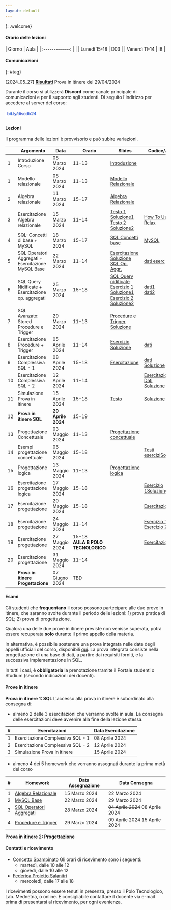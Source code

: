 ```yaml
---
layout: default
---
```

{: .welcome} 

#### Orario delle lezioni

| Giorno          | Aula |
| :-------------: |      |
| Lunedì  15-18 |  D03  | 
| Venerdì 11-14 |  IB   | 

#### Comunicazioni
{: #tag}

[2024_05_27] [**Risultati**](https://tinyurl.com/provapz294) Prova in itinere del 29/04/2024

Durante il corso si utilizzerà **Discord** come canale principale di comunicazioni e per il supporto agli studenti.
Di seguito l'indirizzo per accedere al server del corso:

<img src='imgs/discord_db24.PNG' height='25'>

#### Lezioni

Il programma delle lezioni è provvisorio e può subire variazioni.

|          | Argomento                                          | Data           |Orario           | Slides                                                           | Codice/Altro|
|----------|----------------------------------------------------|----------------|---------------- |----------------------------------------------------------------  |-----------------|
|1         | Introduzione Corso                                 | 08 Marzo 2024  |11-13            |[Introduzione](https://tinyurl.com/introdbpz)                     |                 | 
|1         | Modello relazionale                                | 08 Marzo 2024  |11-13            |[Modello Relazionale](https://tinyurl.com/modelrelazionale)       |                 | 
|2         | Algebra relazionale                                | 11 Marzo 2024  |15-17            |[Algebra Relazionale](https://tinyurl.com/algebrarel)             |                 |
|3         | Esercitazione Algebra relazionale                  | 15 Marzo 2024  |11-14            |[Testo 1](https://tinyurl.com/es1alrel)  [Soluzione1](https://tinyurl.com/es1sol) <br>[Testo 2](https://tinyurl.com/es2alrel) [Soluzione2](https://tinyurl.com/es2sol)                                                                                    |[How To Use Relax](https://tinyurl.com/howuserelax)                 |
|4         | SQL: Concetti di base + MySQL                      | 18 Marzo 2024  |15-17            | [SQL Concetti base](https://studentiunict-my.sharepoint.com/:b:/g/personal/concetto_spampinato_unict_it/Ea7PWN6Wr0RMuOPT3IpQJaQB3Cu2c1slBgImgfDWljRvzw?e=WoQl8g)                                     | [MySQL](https://studentiunict-my.sharepoint.com/:b:/g/personal/concetto_spampinato_unict_it/EadHbKXAMgVApYI3uqVpxLEBGqaffU0fWKpWTGmA5JK1hA?e=9ddYZ9)                |
|5         | SQL Operatori Aggregati + Esercitazione MySQL Base | 22 Marzo 2024  |11-14            |[Esercitazione](https://studentiunict-my.sharepoint.com/:b:/g/personal/concetto_spampinato_unict_it/EYomLvIYdZdFrSCrgUi8sgwB-osojBEKKIEzvFc4U8fqrg?e=OBxX0r) [Soluzione](https://tinyurl.com/soles2)<br> [SQL Op. Aggr.](https://studentiunict-my.sharepoint.com/:p:/g/personal/concetto_spampinato_unict_it/EeUZ50BKc6tDgr0NlREG7dkBuX6VvBTQc9Ghx7HTP9vpvg?e=RXTAA5) | [dati eserc](https://studentiunict-my.sharepoint.com/:u:/g/personal/concetto_spampinato_unict_it/EVnFlL0oCcRDocDIUbh2DVYBgHk9haR9ENOWSNvYNzKiLg?e=k45DeI)                |
|6         | SQL Query Nidificate + Esercitazione op. aggregati | 25 Marzo 2024  |15-18            | [SQL Query nidificate](https://tinyurl.com/sqlnidif) <br> [Esercizio 1](https://tinyurl.com/es2sqlopaggr) [Soluzione1](https://tinyurl.com/sol12503) <br> [Esercizio 2](https://tinyurl.com/es1sql2) [Soluzione2](https://tinyurl.com/sol22503)| [dati1](https://tinyurl.com/esdati2) <br> [dati2](https://tinyurl.com/es1sqldati)       |
|7         | SQL Avanzato: Stored Procedure e Trigger           | 29 Marzo 2024  |11-13            | [Procedure e Trigger](https://tinyurl.com/proctrigg) [Soluzione](https://tinyurl.com/solprotrig)       |                 |
|8        | Esercitazione Procedure + Trigger                  | 05 Aprile 2024 |11-14            | [Esercizio](https://studentiunict-my.sharepoint.com/:b:/g/personal/f_proiettosalanitri_unict_it/EUovAMSW7M9JraqAj1oxCLEB7-TMDAHX1XvVI9vIck1Jdw?e=F8gA3Q) [Soluzione](https://tinyurl.com/solprotr)                                | [dati](https://studentiunict-my.sharepoint.com/:u:/g/personal/f_proiettosalanitri_unict_it/Ee1eKAYAxYpGkIwmr6vGKHYBiUh7DS5jruTUVg8Z2t7YLA?e=4GutQw)                 |
|9        | Esercitazione  Complessiva SQL - 1                 | 08 Aprile 2024 |15-18            | [Esercitazione](https://tinyurl.com/sqlcompl1)                                 |[dati](https://tinyurl.com/sqlcompl1dati) <br> [Soluzione](https://tinyurl.com/9essol)                |
|10        | Esercitazione  Complessiva SQL - 2                 | 12 Aprile 2024 |11-14            |                                 |[Esercitazione](https://tinyurl.com/es10sql)  [Dati](https://tinyurl.com/es10dati)<br> [Soluzione](https://tinyurl.com/10soles)                  |
|11        | Simulazione Prova in itinere                       | 15 Aprile 2024 |15-18            | [Testo](https://studentiunict-my.sharepoint.com/:b:/g/personal/simone_palazzo_unict_it/ETG6PpMprShPgl3ehDXHZ6YBSxp5LMeDjEtXiQ0D04QYqA?e=QLc3n4) | [Soluzione](https://studentiunict-my.sharepoint.com/:u:/g/personal/simone_palazzo_unict_it/EXKNtto2dDNMtjij1LHwf3EBa0yyURGfVZtpaoKpvUKySw?e=wVIZRj)                                |                
|12        | **Prova in itinere  SQL**                          | **29 Aprile 2024** |15-19        |                                  |                 |
|13        | Progettazione Concettuale                          | 03 Maggio 2024 |11-13            |    [Progettazione concettuale](https://studentiunict-my.sharepoint.com/:b:/g/personal/concetto_spampinato_unict_it/EXSbIChExnxIo3y-5Pn-8BwBVt-noLfHyH89e0AGWRbUtQ?e=focYpP)                             |                 |
|14        | Esempi progettazione concettuale                   | 06 Maggio 2024 |15-18            |                                 |   [Testi esercizi](https://studentiunict-my.sharepoint.com/:b:/g/personal/concetto_spampinato_unict_it/EXGHGqquu9JHgLYjhc88YUMBjtzfDkGQVrcuSRo5a7n-gA?e=EYyE4V)[Soluzioni](https://tinyurl.com/progconcsol)              |
|15        | Progettazione logica                               | 13 Maggio 2024 |11-13            |     [Progettazione logica](https://studentiunict-my.sharepoint.com/:b:/g/personal/concetto_spampinato_unict_it/EVWlG0twViRMlvZtZZ6ZwZEBeYP66uxA-E9-zfHBFCazkQ?e=pXiXZz)                            |                 |
|16        | Esercitazione progettazione logica                 | 17 Maggio 2024 |15-18            |                                 |[Esercizio 1](https://tinyurl.com/esproglog)[Soluzione](https://tinyurl.com/sol1doc)                 |
|17        | Esercitazione progettazione                        | 20 Maggio 2024 |15-18            |                                 | [Esercitazione](https://tinyurl.com/prog205)                 |
|18        | Esercitazione progettazione                        | 24 Maggio 2024 |11-14            |                                 |[Esercizio 1](https://tinyurl.com/es1cat) [Esercizio 2](https://tinyurl.com/es2conf)                 |
|19        | Esercitazione progettazione                        | 27 Maggio 2024 |15-18 <br>**AULA B POLO TECNOLOGICO**           |                                 |       [Esercitazione](https://studentiunict-my.sharepoint.com/:b:/g/personal/concetto_spampinato_unict_it/ERstLyT7XfVCnc-W-eGh4FsBRHZhnY_IrzFHNqwhYrnAlg?e=B3rd5s)          |
|20        | Esercitazione progettazione                        | 31 Maggio 2024 |11-14            |                                 |                 | 
|          | **Prova in itinere Progettazione**                 | 07 Giugno 2024 |TBD              |                                 |                 | 
         
            
#### Esami

Gli studenti che **frequentano** il corso possono partecipare alle due prove in itinere, che saranno svolte durante il periodo delle lezioni: 1) prova pratica di SQL; 2) prova di progettazione.

Qualora una delle due prove in itinere previste non venisse superata, potrà essere recuperata **solo** durante il primo appello della materia.  

In alternativa, è possibile sostenere una prova integrata nelle date degli appelli ufficiali del corso, disponibili [qui](https://www.dieei.unict.it/sites/default/files/files/CalendarioEsami_L8INF_2023-2024_v2.pdf).
La prova integrata consiste nella progettazione di una base di dati, a partire dai requisiti forniti, e la successiva implementazione in SQL.

In tutti i casi, è **obbligatoria** la prenotazione tramite il Portale studenti o Studium (secondo indicazioni dei docenti).

#### Prove in itinere
**Prova in itinere 1: SQL**
L'accesso alla prova in itinere è subordinato alla consegna di:
  - almeno 2 delle 3 esercitazioni che verranno svolte in aula. La consegna delle esercitazioni deve avvenire alla fine della lezione stessa.

|#      | Esercitazioni                             | Data Esercitazione | 
|------ | ----------------------------------------- | -----------------  | 
| 1     | Esercitazione  Complessiva SQL - 1        | 08 Aprile 2024     | 
| 2     | Esercitazione  Complessiva SQL - 2        | 12 Aprile 2024     | 
| 3     | Simulazione Prova in itinere              | 15 Aprile 2024     |
    
  - almeno 4 dei 5 homework che verranno assegnati durante la prima metà del corso
    
|#      | Homework                                                     | Data Assegnazione | Data Consegna    |
|------ | ------------------------------------------------------------ | ----------------  | ---------------- |
| 1     | [Algebra Relazionale](https://tinyurl.com/relalghw1)         | 15 Marzo 2024     | 22 Marzo 2024    |
| 2     | [MySQL Base](https://tinyurl.com/hw2sql)                     | 22 Marzo 2024     | 29 Marzo 2024    |
| 3     | [SQL Operatori Aggregati](https://tinyurl.com/hw3aggr)       | 28 Marzo 2024     | ~~04 Aprile 2024~~ 08 Aprile 2024  |
| 4     | [Procedure e Trigger](https://tinyurl.com/hw4trigger)        | 29 Marzo 2024     | ~~09 Aprile 2024~~ 15 Aprile 2024  |

**Prova in itinere 2: Progettazione**

#### Contatti e ricevimento

- [Concetto Spampinato](mailto:concetto.spampinato@unict.it)
Gli orari di ricevimento sono i seguenti:
  - martedì, dalle 10 alle 12
  - giovedì, dalle 10 alle 12
- [Federica Proietto Salanitri](mailto:federica.proiettosalanitri@unict.it)
  - mercoledì, dalle 17 alle 18

I ricevimenti possono essere tenuti in presenza, presso il Polo Tecnologico, Lab. Mednetna, o online.
È consigliabile contattare il docente via e-mail prima di presentarsi al ricevimento, per ogni evenienza.
